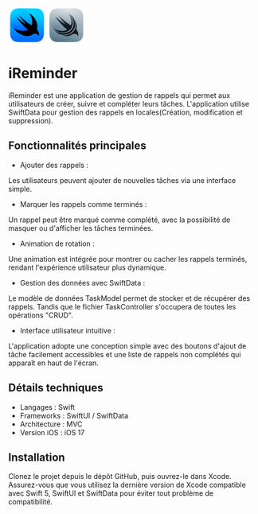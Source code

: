 <a href="https://developer.apple.com/xcode/swiftui/"> 
  <img src="https://raw.githubusercontent.com/CardinalJV/CardinalJV/main/assets/logo-swift/swiftui-96x96_2x.png" alt="SwiftUI" title="SwiftUI" width="75" height="75"/></a>
<a href="https://developer.apple.com/xcode/swiftdata/">
  <img src="https://raw.githubusercontent.com/CardinalJV/CardinalJV/main/assets/logo-swift/swiftdata-96x96_2x.png" alt="SwiftData" title="SwiftData" width="75" height="75"/></a>

# iReminder 

iReminder est une application de gestion de rappels qui permet aux utilisateurs de créer, suivre et compléter leurs tâches. L'application utilise SwiftData pour gestion des rappels en locales(Création, modification et suppression).

## Fonctionnalités principales

- Ajouter des rappels :

Les utilisateurs peuvent ajouter de nouvelles tâches via une interface simple.

- Marquer les rappels comme terminés :

Un rappel peut être marqué comme complété, avec la possibilité de masquer ou d'afficher les tâches terminées.

- Animation de rotation :

Une animation est intégrée pour montrer ou cacher les rappels terminés, rendant l'expérience utilisateur plus dynamique.

- Gestion des données avec SwiftData :

Le modèle de données TaskModel permet de stocker et de récupérer des rappels. Tandis que le fichier TaskController s'occupera de toutes les opérations "CRUD".

- Interface utilisateur intuitive :

L'application adopte une conception simple avec des boutons d'ajout de tâche facilement accessibles et une liste de rappels non complétés qui apparaît en haut de l'écran.

## Détails techniques

- Langages : Swift
- Frameworks : SwiftUI / SwiftData
- Architecture : MVC
- Version iOS : iOS 17

## Installation

Clonez le projet depuis le dépôt GitHub, puis ouvrez-le dans Xcode. Assurez-vous que vous utilisez la dernière version de Xcode compatible avec Swift 5, SwiftUI et SwiftData pour éviter tout problème de compatibilité.
